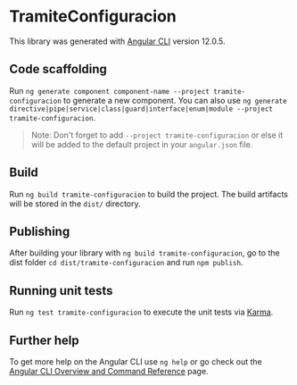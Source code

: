 # TramiteConfiguracion

This library was generated with [Angular CLI](https://github.com/angular/angular-cli) version 12.0.5.

## Code scaffolding

Run `ng generate component component-name --project tramite-configuracion` to generate a new component. You can also use `ng generate directive|pipe|service|class|guard|interface|enum|module --project tramite-configuracion`.
> Note: Don't forget to add `--project tramite-configuracion` or else it will be added to the default project in your `angular.json` file. 

## Build

Run `ng build tramite-configuracion` to build the project. The build artifacts will be stored in the `dist/` directory.

## Publishing

After building your library with `ng build tramite-configuracion`, go to the dist folder `cd dist/tramite-configuracion` and run `npm publish`.

## Running unit tests

Run `ng test tramite-configuracion` to execute the unit tests via [Karma](https://karma-runner.github.io).

## Further help

To get more help on the Angular CLI use `ng help` or go check out the [Angular CLI Overview and Command Reference](https://angular.io/cli) page.
